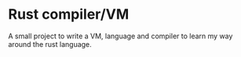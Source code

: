 # Rust compiler/VM

A small project to write a VM, language and compiler to learn my way around the rust language.